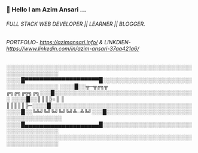 ### 👋 Hello I am Azim Ansari ...
###### FULL STACK WEB DEVELOPER || LEARNER || BLOGGER.
###### PORTFOLIO- https://azimansari.info/                  &                  LINKDIEN- https://www.linkedin.com/in/azim-ansari-37aa421a6/

░░░░░░░░░░░░░░░░░░░░░░░░░░░░░░░░░░░░░░░░░░░░░░░░░░░░░░░░░░░░░░░░ 
░░░░█▀▀▀▀▀▀▀▀▀▀▀▀▀▀▀▀▀▀▀▀█░░░░░░░░░░░░░░░░░░░░░░░░░░░░░░░░░░░░░░ 
░░░░█░░╦─╦╔╗╦ ╔╗╔╗╔╦╗╔╗░░░█░░░░░░░░░░░░░░░░░░░░░░░░░░░░░░░░░░░░░░ 
░░░░█░░║║║╠=║ ║ ║║║║║╠─░░░░█░░░░░░░░░░░░░░░░░░░░░░░░░░░░░░░░░░░░░░ 
░░░░█░░╚╩╝╚╝╚╝╚╝╚╝╩─╩╚╝░░░█░░░░░░░░░░░░░░░░░░░░░░░░░░░░░░░░░░░░░░ 
░░░░█▄▄▄▄▄▄▄▄▄▄▄▄▄▄▄▄▄▄▄▄█░░░░░░░░░░░░░░░░░░░░░░░░░░░░░░░░░░░░░░ 
░░░░░░░░░░░░░░░░░░░░░░░░░░░░░░░░░░░░░░░░░░░░░░░░░░░░░░░░░░░░░░░░ 
<!--
**azim-ansari-au9/azim-ansari-au9** is a ✨ _special_ ✨ repository because its `README.md` (this file) appears on your GitHub profile.

Here are some ideas to get you started:

- 🔭 I’m currently working on ...
- 🌱 I’m currently learning ...
- 👯 I’m looking to collaborate on ...
- 🤔 I’m looking for help with ...
- 💬 Ask me about ...
- 📫 How to reach me: ...
- 😄 Pronouns: ...
- ⚡ Fun fact: ...
-->
